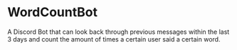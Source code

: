 # WordCountBot
A Discord Bot that can look back through previous messages within the last 3 days and count the amount of times a certain user said a certain word.
